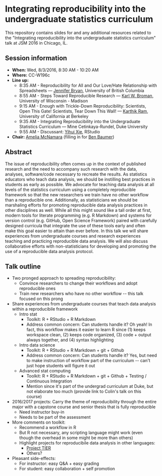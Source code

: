 # Integrating reproducibility into the undergraduate statistics curriculum

This repository contains slides for and any additional resources related to the "Integrating reproducibility into the undergraduate statistics curriculum" talk at JSM 2016 in Chicago, IL.

## Session information

- **When:** Wed, 8/3/2016, 8:30 AM - 10:20 AM
- **Where:** CC-W196c
- **Line up:**
	+ 8:35 AM - Reproducibility for All and Our Love/Hate Relationship with Spreadsheets — [Jennifer Bryan](https://github.com/jennybc), University of British Columbia
	+ 8:55 AM - Steps Toward Reproducible Research — [Karl W. Broman](https://github.com/kbroman), University of Wisconsin - Madison
	+ 9:15 AM - Enough with Trickle-Down Reproducibility: Scientists, Open This Gate! Scientists, Tear Down This Wall! — [Karthik Ram](https://github.com/karthik), University of California at Berkeley
	+ 9:35 AM - Integrating Reproducibility into the Undergraduate Statistics Curriculum — Mine Cetinkaya-Rundel, Duke University
	+ 9:55 AM - Discussant: [Yihui Xie](https://github.com/yihui), RStudio
- **Chair:** [Amelia McNamara](https://github.com/AmeliaMN) (filling in for [Ben Baumer](https://github.com/beanumber))

## Abstract

The issue of reproducibility often comes up in the context of published research and the need to accompany such research with the data, analyses, software/code necessary to recreate the results. As statistics educators who teach data analysis, we should be instilling best practices in students as early as possible. We advocate for teaching data analysis at all levels of the statistics curriculum using a completely reproducible framework so that the new researchers we train have no other workflow than a reproducible one. Additionally, as statisticians we should be marshaling efforts for promoting reproducible data analysis practices in other disciplines as well. While all this might sound like a tall order at first, modern tools for literate programming (e.g. R Markdown) and systems for version control (e.g. GitHub, Open Science Framework) paired with carefully designed curricula that integrate the use of these tools early and often make this goal easier to attain than ever before. In this talk we will share experiences from undergraduate courses and research experiences teaching and practicing reproducible data analysis. We will also discuss collaborative efforts with non-statisticians for developing and promoting the use of a reproducible data analysis protocol.

## Talk outline

- Two pronged approach to spreading reproducibility:
	+ Convince researchers to change their workflows and adopt reproducible ones
	+ Train new researchers who have no other workflow -- this talk focused on this prong
- Share experiences from undergraduate courses that teach data analysis within a reproducibile framework
	+ Intro stat 
		- Toolkit: R + RStudio + R Markdown
		- Address common concern: Can students handle it? Oh yeah! In fact, this workflow makes it easier to learn R since (1) keeps workspace clean, (2) keeps code organized, (3) code + output always together, and (4) syntax highlighting
	+ Intro data science 
		- Toolkit: R + RStudio + R Markdown + git + Github
		- Address common concern: Can students handle it? Yes, but need to make instruction of workflow part of the curriculum -- can't just hope students will figure it out
	+ Advanced stat computing 
		- Toolkit: R + RStudio + R Markdown + git + Github + Testing / Continuous Integration
		- Mention since it's part of the undergrad curriculum at Duke, but not elaborate too much (provide link to Colin's talk on this course)
- 2016/2017 projects: Carry the theme of reproducibility through the entire major with a capstone course and senior thesis that is fully reproducible
	+ Need instructor buy-in
	+ Needs to be part of the assessment
- More comments on toolkit:
	+ Recommend a workflow in R
	+ But R not necessary, any scripting language might work (even though the overhead in some might be more than others)
	+ Highlight projects for reproducibile data analysis in other languages:
		- [Project TIER](https://www.haverford.edu/tier)
		- Others?
- Pleasant side-effects:
	+ For instructor: easy Q&A + easy grading
	+ For student: easy collaboration + self promotion










